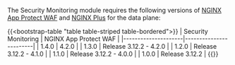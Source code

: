 The Security Monitoring module requires the following versions of [NGINX App Protect WAF](https://docs.nginx.com/nginx-app-protect/) and [NGINX Plus](https://docs.nginx.com/nginx/) for the data plane:

{{<bootstrap-table "table table-striped table-bordered">}}
| Security Monitoring | NGINX App Protect WAF  |
|---------------------|------------------------|
| 1.4.0               | 4.2.0                  |
| 1.3.0               | Release 3.12.2 - 4.2.0 |
| 1.2.0               | Release 3.12.2 - 4.1.0 |
| 1.1.0               | Release 3.12.2 - 4.0.0 |
| 1.0.0               | Release 3.12.2         |
{{</bootstrap-table>}}
 
<!-- Do not remove. Keep this code at the bottom of the include -->
<!-- DOCS-1073 -->